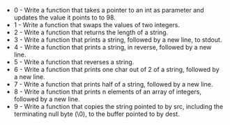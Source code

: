 * 0 - Write a function that takes a pointer to an int as parameter and updates the value it points to to 98.
* 1 - Write a function that swaps the values of two integers.
* 2 - Write a function that returns the length of a string.
* 3 - Write a function that prints a string, followed by a new line, to stdout.
* 4 - Write a function that prints a string, in reverse, followed by a new line.
* 5 - Write a function that reverses a string.
* 6 - Write a function that prints one char out of 2 of a string, followed by a new line.
* 7 - Write a function that prints half of a string, followed by a new line.
* 8 - Write a function that prints n elements of an array of integers, followed by a new line.
* 9 - Write a function that copies the string pointed to by src, including the terminating null byte (\0), to the buffer pointed to by dest.
